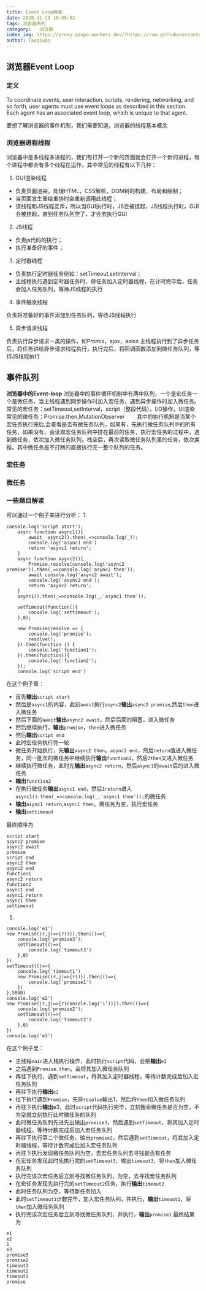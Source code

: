 ```yaml
---
title: Event Loop解读
date: 2020-11-25 10:35:52
tags: 浏览器系列
category:   浏览器
index_img: https://proxy.qiupo.workers.dev/?https://raw.githubusercontent.com/qiupo/myImages/master/img/20201130164621.png
author: Taoqiupo
---
```

## 浏览器Event Loop
### 定义
To coordinate events, user interaction, scripts, rendering, networking, and so forth, user agents must use event loops as described in this section. Each agent has an associated event loop, which is unique to that agent.

要想了解浏览器的事件机制，我们需要知道，浏览器的线程基本概念
### 浏览器进程线程
浏览器中是多线程多进程的，我们每打开一个新的页面就会打开一个新的进程，每个进程中都会有多个线程在运作，其中常见的线程有以下几种：
1. GUI渲染线程
+ 负责页面渲染，处理HTML，CSS解析，DOM树的构建、布局和绘制；
+ 当页面发生重绘重排时会重新调用此线程；
+ 该线程和JS线程互斥，所以当GUI执行时，JS会被挂起，JS线程执行时，GUI会被挂起，直到任务队列空了，才会去执行GUI

2. JS线程
+ 负责js代码的执行；
+ 执行准备好的事件；

3. 定时器线程
+ 负责执行定时器任务例如：setTimeout,setInterval；
+ 主线程执行遇到定时器任务时，将任务加入定时器线程，在计时完毕后，任务会加入任务队列，等待JS线程的执行

4. 事件触发线程

负责将准备好的事件添加到任务队列，等待JS线程执行

5. 异步请求线程

负责执行异步请求一类的操作，如Promis，ajax，axios
主线程执行到了异步任务后，将任务讲给异步请求线程执行，执行完后，将回调函数添加到微任务队列，等待JS线程执行
## 事件队列
**浏览器中的Event-loop**
浏览器中的事件循环机制中有两中队列，一个是宏任务一个是微任务，当主线程遇到同步操作时加入宏任务，遇到异步操作时加入微任务。常见的宏任务：setTimeout,setInterval，script（整段代码），I/O操作，UI渲染常见的微任务：Promise.then,MutationObserver
&emsp;&emsp;其中的执行机制是当某个宏任务执行完后,会查看是否有微任务队列。如果有，先执行微任务队列中的所有任务，如果没有，会读取宏任务队列中排在最前的任务，执行宏任务的过程中，遇到微任务，依次加入微任务队列。栈空后，再次读取微任务队列里的任务，依次类推。其中微任务是不打断的直接执行完一整个队列的任务。
### 宏任务
### 微任务

### 一些题目解读
可以通过一个例子来进行分析：
1. 
```
console.log('script start');
    async function async1(){
        await  async2().then(_=>console.log(_));
        console.log('async1 end')
        return 'async1 return';
    }
    async function async2(){
        Promise.resolve(console.log('async2 promise')).then(_=>console.log('async2 then'));
        await console.log('async2 await');
        console.log('async2 end');
        return 'async2 return';
    }
    async1().then(_=>console.log(_,'async1 then'));

    setTimeout(function(){
        console.log('settimeout');
    },0);

    new Promise(resolve => {
        console.log('promise');
        resolve();
    }).then(function () {
        console.log('function1');
    }).then(function(){
        console.log('function2');
    });
    console.log('script end')
```
在这个例子里：
+ 首先**输出**`script start`
+ 然后是`async1`的内容，此刻`await`执行`async2`**输出**`async2 promise`,然后`then`进入微任务
+ 然后下面的`await`**输出**`async2 await`，然后后面的阻塞，进入微任务
+ 然后继续执行，**输出**`promise`，`then`进入微任务
+ 然后**输出**`script end`
+ 此时宏任务执行完一轮
+ 微任务开始执行，先**输出**`async2 then`，`async2 end`，然后`return`值进入微任务，同一批次的微任务中继续执行**输出**`function1`，然后`2then`又进入微任务
+ 继续执行微任务，此时先**输出**`async2 return`，然后`async1`的`await`后的进入微任务
+ **输出**`function2`
+ 在执行微任务**输出**`async1 end`，然后`1return`进入`async1().then(_=>console.log(_,'async1 then'));`的微任务
+ **输出**`async1 return`,`async1 then`，微任务为空，执行宏任务
+ **输出**`settimeout`

最终顺序为
```
script start
async2 promise
async2 await
promise
script end
async2 then
async2 end
function1
async2 return
function2
async1 end
async1 return
async1 then
settimeout
```

1. 
```
console.log('e1')
new Promise((r,j)=>{r()}).then(()=>{
    console.log('promise3');
    setTimeout(()=>{
        console.log('timeout3')
    },0)
})
setTimeout(()=>{
    console.log('timeout1')
    new Promise((r,j)=>{r()}).then(()=>{
        console.log('promise1')
    })
},5000)
console.log('e2')
new Promise((r,j)=>{r(console.log('1'))}).then(()=>{
    console.log('promise2');
    setTimeout(()=>{
        console.log('timeout2')
    },0)
})
console.log('e3')
```
在这个例子里：
+ 主线程`main`进入栈执行操作，此时执行`script`代码，会把**输出**`e1`
+ 之后遇到`Promise.then`，会将其加入微任务队列
+ 再往下执行，遇到`setTimeout`，将其加入定时器线程，等待计数完成后加入宏任务队列
+ 再往下执行**输出**`e2`
+ 往下执行遇到`Promise`，先将`resolve`输出1，然后将`then`加入微任务队列
+ 再往下执行**输出**e3，此时`script`代码执行完毕，立刻搜索微任务是否为空，不为空就立刻执行此时微任务的队列
+ 此时微任务队列先进先出输出`promise3`，然后遇到`setTimeout`，将其加入定时器线程，等待计数完成后加入宏任务队列
+ 再往下执行第二个微任务，输出`promise2`，然后遇到`setTimeout`，将其加入定时器线程，等待计数完成后加入宏任务队列
+ 再往下执行发现微任务队列为空，去宏任务队列去寻找是否有任务
+ 在宏任务发现此时先执行完的`setTimeout3`，输出`timeout3`，将`then`加入微任务队列
+ 执行完该次宏任务后立刻寻找微任务队列，为空，去寻找宏任务队列
+ 在宏任务发现先执行完的`setTimeout2`任务，执行**输出**`timeout2`
+ 此时任务队列为空，等待新任务加入
+ 此时`setTimeout1`计数完毕，加入宏任务队列，并执行，**输出**`timeout1`，将`then`加入微任务队列
+ 执行完该次宏任务后立刻寻找微任务队列，并执行，**输出**`promise1`
最终结果为
```
e1 
e2 
1 
e3 
promise3 
promise2 
timeout3 
timeout2 
timeout1 
promise
```